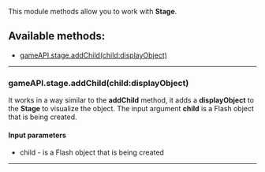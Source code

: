 This module methods allow you to work with **Stage**.

## Available methods:

- [gameAPI.stage.addChild(child:displayObject)](#gameAPIstageaddChildchilddisplayObject)


---

### gameAPI.stage.addChild(child:displayObject)
It works in a way similar to the **addChild** method, it adds a **displayObject** to the **Stage** to visualize the object.
The input argument **child** is a Flash object that is being created.

#### Input parameters
- child - is a Flash object that is being created

---
